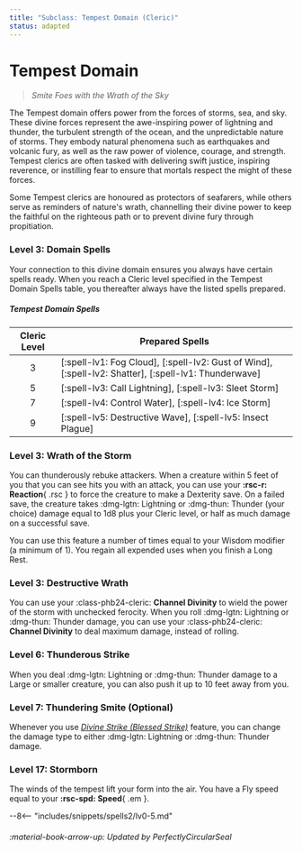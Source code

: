 ```yaml
---
title: "Subclass: Tempest Domain (Cleric)"
status: adapted
---
```


<p style="display:none">
Smite Foes with the Wrath of the Sky
</p>

# Tempest Domain

> *Smite Foes with the Wrath of the Sky*

The Tempest domain offers power from the forces of storms, sea, and sky. These divine forces represent the awe-inspiring power of lightning and thunder, the turbulent strength of the ocean, and the unpredictable nature of storms. They embody natural phenomena such as earthquakes and volcanic fury, as well as the raw power of violence, courage, and strength. Tempest clerics are often tasked with delivering swift justice, inspiring reverence, or instilling fear to ensure that mortals respect the might of these forces. 

Some Tempest clerics are honoured as protectors of seafarers, while others serve as reminders of nature's wrath, channelling their divine power to keep the faithful on the righteous path or to prevent divine fury through propitiation.

### Level 3: Domain Spells

Your connection to this divine domain ensures you always have certain spells ready. When you reach a Cleric level specified in the Tempest Domain Spells table, you thereafter always have the listed spells prepared.

##### Tempest Domain Spells

| Cleric Level | Prepared Spells |
| :-: | --- |
| 3 | [:spell-lv1: Fog Cloud], [:spell-lv2: Gust of Wind], [:spell-lv2: Shatter], [:spell-lv1: Thunderwave] |
| 5 | [:spell-lv3: Call Lightning], [:spell-lv3: Sleet Storm] |
| 7 | [:spell-lv4: Control Water], [:spell-lv4: Ice Storm] |
| 9 | [:spell-lv5: Destructive Wave], [:spell-lv5: Insect Plague] |

### Level 3: Wrath of the Storm

You can thunderously rebuke attackers. When a creature within 5 feet of you that you can see hits you with an attack, you can use your **:rsc-r: Reaction**{ .rsc } to force the creature to make a Dexterity save. On a failed save, the creature takes :dmg-lgtn: Lightning or :dmg-thun: Thunder (your choice) damage equal to 1d8 plus your Cleric level, or half as much damage on a successful save. 

You can use this feature a number of times equal to your Wisdom modifier (a minimum of 1). You regain all expended uses when you finish a Long Rest.

### Level 3: Destructive Wrath

You can use your :class-phb24-cleric: **Channel Divinity** to wield the power of the storm with unchecked ferocity. When you roll :dmg-lgtn: Lightning or :dmg-thun: Thunder damage, you can use your :class-phb24-cleric: **Channel Divinity** to deal maximum damage, instead of rolling.

### Level 6: Thunderous Strike

When you deal :dmg-lgtn: Lightning or :dmg-thun: Thunder damage to a Large or smaller creature, you can also push it up to 10 feet away from you.

### Level 7: Thundering Smite (Optional)

Whenever you use *[Divine Strike (Blessed Strike)](index.md#level-7-blesssed-strike)* feature, you can change the damage type to either :dmg-lgtn: Lightning or :dmg-thun: Thunder damage. 

### Level 17: Stormborn

The winds of the tempest lift your form into the air. You have a Fly speed equal to your **:rsc-spd: Speed**{ .em }.

--8<-- "includes/snippets/spells2/lv0-5.md"

###### :material-book-arrow-up: Updated by *PerfectlyCircularSeal* 